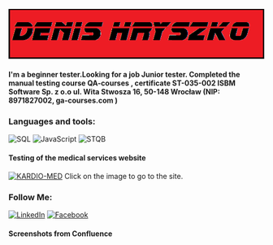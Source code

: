 [![Header](https://github.com/Denis198421/Denis198421/blob/main/assets/1.png)](https://www.linkedin.com/in/denis-hryszko-023a02254/)

 #### I'm a beginner tester.Looking for a job Junior tester. Completed the manual testing course QA-courses , certificate ST-035-002 ISBM Software Sp. z o.o ul. Wita Stwosza 16, 50-148 Wrocław (NIP: 8971827002, ga-courses.com )


### Languages and tools:
![SQL](https://img.shields.io/badge/-SQL-090909?style=for-the-badge&logo=SQL&logoColor=E9D54D)
![JavaScript](https://img.shields.io/badge/-JavaScript-090909?style=for-the-badge&logo=JavaScript&logoColor=E9D54D)
![STQB](https://img.shields.io/badge/-STQB-090909?style=for-the-badge&logo=STQB&logoColor=E9D54D)

#### Testing of the medical services website
<a href="https://www.mozmarki.pl/" target="_blank"><img src="//https://github.com/Denis198421/Denis198421/blob/main/assets/MD.png" alt="KARDIO-MED"></a>
Click on the image to go to the site.

### Follow Me:
[![LinkedIn](https://img.shields.io/badge/-LinkedIn-090909?style=for-the-badge&logo=linkedin&logoColor=007BB6)](https://www.linkedin.com/in/denis-hryszko-023a02254/)
[![Facebook](https://img.shields.io/badge/-Facebook-090909?style=for-the-badge&logo=Facebook&logoColor=1195F5)](https://www.facebook.com/profile.php?id=100011239298831)

#### Screenshots from Confluence
